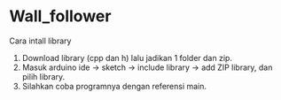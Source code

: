 # Wall_follower
Cara intall library
1. Download library (cpp dan h) lalu jadikan 1 folder dan zip.
2. Masuk arduino ide -> sketch -> include library -> add ZIP library, dan pilih library.
3. Silahkan coba programnya dengan referensi main.
